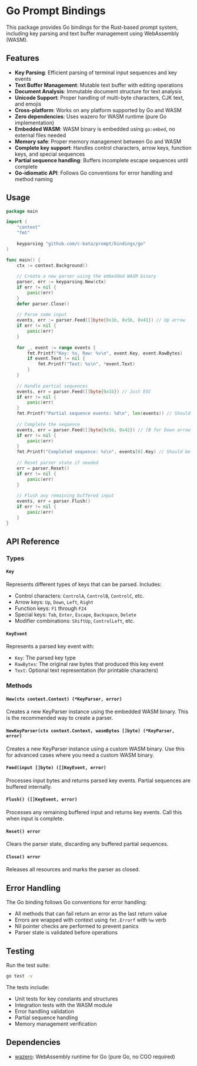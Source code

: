 # Go Prompt Bindings

This package provides Go bindings for the Rust-based prompt system, including key parsing and text buffer management using WebAssembly (WASM).

## Features

- **Key Parsing**: Efficient parsing of terminal input sequences and key events
- **Text Buffer Management**: Mutable text buffer with editing operations
- **Document Analysis**: Immutable document structure for text analysis
- **Unicode Support**: Proper handling of multi-byte characters, CJK text, and emojis
- **Cross-platform**: Works on any platform supported by Go and WASM
- **Zero dependencies**: Uses wazero for WASM runtime (pure Go implementation)
- **Embedded WASM**: WASM binary is embedded using `go:embed`, no external files needed
- **Memory safe**: Proper memory management between Go and WASM
- **Complete key support**: Handles control characters, arrow keys, function keys, and special sequences
- **Partial sequence handling**: Buffers incomplete escape sequences until complete
- **Go-idiomatic API**: Follows Go conventions for error handling and method naming

## Usage

```go
package main

import (
    "context"
    "fmt"
    
    keyparsing "github.com/c-bata/prompt/bindings/go"
)

func main() {
    ctx := context.Background()
    
    // Create a new parser using the embedded WASM binary
    parser, err := keyparsing.New(ctx)
    if err != nil {
        panic(err)
    }
    defer parser.Close()
    
    // Parse some input
    events, err := parser.Feed([]byte{0x1b, 0x5b, 0x41}) // Up arrow
    if err != nil {
        panic(err)
    }
    
    for _, event := range events {
        fmt.Printf("Key: %s, Raw: %v\n", event.Key, event.RawBytes)
        if event.Text != nil {
            fmt.Printf("Text: %s\n", *event.Text)
        }
    }
    
    // Handle partial sequences
    events, err = parser.Feed([]byte{0x1b}) // Just ESC
    if err != nil {
        panic(err)
    }
    fmt.Printf("Partial sequence events: %d\n", len(events)) // Should be 0
    
    // Complete the sequence
    events, err = parser.Feed([]byte{0x5b, 0x42}) // [B for Down arrow
    if err != nil {
        panic(err)
    }
    fmt.Printf("Completed sequence: %s\n", events[0].Key) // Should be "Down"
    
    // Reset parser state if needed
    err = parser.Reset()
    if err != nil {
        panic(err)
    }
    
    // Flush any remaining buffered input
    events, err = parser.Flush()
    if err != nil {
        panic(err)
    }
}
```

## API Reference

### Types

#### `Key`
Represents different types of keys that can be parsed. Includes:
- Control characters: `ControlA`, `ControlB`, `ControlC`, etc.
- Arrow keys: `Up`, `Down`, `Left`, `Right`
- Function keys: `F1` through `F24`
- Special keys: `Tab`, `Enter`, `Escape`, `Backspace`, `Delete`
- Modifier combinations: `ShiftUp`, `ControlLeft`, etc.

#### `KeyEvent`
Represents a parsed key event with:
- `Key`: The parsed key type
- `RawBytes`: The original raw bytes that produced this key event
- `Text`: Optional text representation (for printable characters)

### Methods

#### `New(ctx context.Context) (*KeyParser, error)`
Creates a new KeyParser instance using the embedded WASM binary. This is the recommended way to create a parser.

#### `NewKeyParser(ctx context.Context, wasmBytes []byte) (*KeyParser, error)`
Creates a new KeyParser instance using a custom WASM binary. Use this for advanced cases where you need a custom WASM binary.

#### `Feed(input []byte) ([]KeyEvent, error)`
Processes input bytes and returns parsed key events. Partial sequences are buffered internally.

#### `Flush() ([]KeyEvent, error)`
Processes any remaining buffered input and returns key events. Call this when input is complete.

#### `Reset() error`
Clears the parser state, discarding any buffered partial sequences.

#### `Close() error`
Releases all resources and marks the parser as closed.

## Error Handling

The Go binding follows Go conventions for error handling:
- All methods that can fail return an error as the last return value
- Errors are wrapped with context using `fmt.Errorf` with `%w` verb
- Nil pointer checks are performed to prevent panics
- Parser state is validated before operations

## Testing

Run the test suite:

```bash
go test -v
```

The tests include:
- Unit tests for key constants and structures
- Integration tests with the WASM module
- Error handling validation
- Partial sequence handling
- Memory management verification

## Dependencies

- [wazero](https://github.com/tetratelabs/wazero): WebAssembly runtime for Go (pure Go, no CGO required)